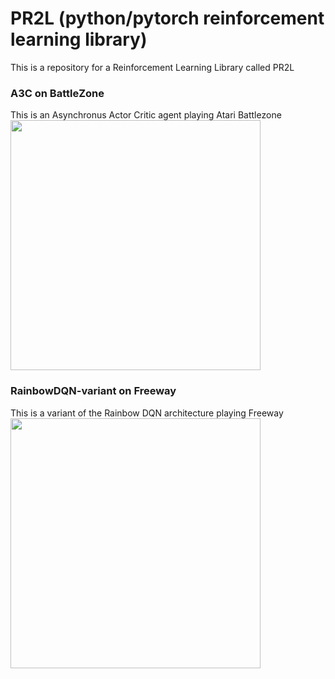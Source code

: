 # PR2L (python/pytorch reinforcement learning library)
This is a repository for a Reinforcement Learning Library called PR2L

### A3C on BattleZone
This is an Asynchronus Actor Critic agent playing Atari Battlezone
<img src="https://github.com/Ianpro1/RL-agents/blob/master/GIF/BattleZone.gif" width="400">

### RainbowDQN-variant on Freeway
This is a variant of the Rainbow DQN architecture playing Freeway
<img src="https://github.com/Ianpro1/RL-agents/blob/master/GIF/Freeway.gif" width="400">

